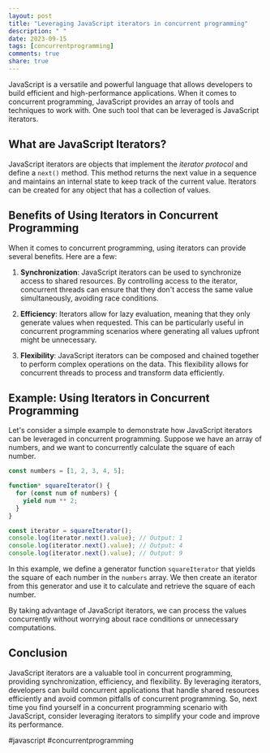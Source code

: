 ```yaml
---
layout: post
title: "Leveraging JavaScript iterators in concurrent programming"
description: " "
date: 2023-09-15
tags: [concurrentprogramming]
comments: true
share: true
---
```


JavaScript is a versatile and powerful language that allows developers to build efficient and high-performance applications. When it comes to concurrent programming, JavaScript provides an array of tools and techniques to work with. One such tool that can be leveraged is JavaScript iterators.

## What are JavaScript Iterators?

JavaScript iterators are objects that implement the *iterator protocol* and define a `next()` method. This method returns the next value in a sequence and maintains an internal state to keep track of the current value. Iterators can be created for any object that has a collection of values.

## Benefits of Using Iterators in Concurrent Programming

When it comes to concurrent programming, using iterators can provide several benefits. Here are a few:

1. **Synchronization**: JavaScript iterators can be used to synchronize access to shared resources. By controlling access to the iterator, concurrent threads can ensure that they don't access the same value simultaneously, avoiding race conditions.

2. **Efficiency**: Iterators allow for lazy evaluation, meaning that they only generate values when requested. This can be particularly useful in concurrent programming scenarios where generating all values upfront might be unnecessary.

3. **Flexibility**: JavaScript iterators can be composed and chained together to perform complex operations on the data. This flexibility allows for concurrent threads to process and transform data efficiently.

## Example: Using Iterators in Concurrent Programming

Let's consider a simple example to demonstrate how JavaScript iterators can be leveraged in concurrent programming. Suppose we have an array of numbers, and we want to concurrently calculate the square of each number.

```javascript
const numbers = [1, 2, 3, 4, 5];

function* squareIterator() {
  for (const num of numbers) {
    yield num ** 2;
  }
}

const iterator = squareIterator();
console.log(iterator.next().value); // Output: 1
console.log(iterator.next().value); // Output: 4
console.log(iterator.next().value); // Output: 9
```

In this example, we define a generator function `squareIterator` that yields the square of each number in the `numbers` array. We then create an iterator from this generator and use it to calculate and retrieve the square of each number.

By taking advantage of JavaScript iterators, we can process the values concurrently without worrying about race conditions or unnecessary computations.

## Conclusion

JavaScript iterators are a valuable tool in concurrent programming, providing synchronization, efficiency, and flexibility. By leveraging iterators, developers can build concurrent applications that handle shared resources efficiently and avoid common pitfalls of concurrent programming. So, next time you find yourself in a concurrent programming scenario with JavaScript, consider leveraging iterators to simplify your code and improve its performance.

#javascript #concurrentprogramming